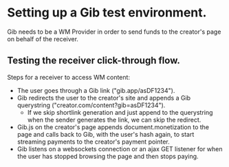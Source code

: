 # Setting up a Gib test environment.

Gib needs to be a WM Provider in order to send funds to the creator's page on behalf of the receiver.

## Testing the receiver click-through flow.
Steps for a receiver to access WM content:
 - The user goes through a Gib link ("gib.app/asDF1234").
 - Gib redirects the user to the creator's site and appends a Gib querystring ("creator.com/content?gib=asDF1234").
    - If we skip shortlink generation and just append to the querystring when the sender generates the link, we can skip the redirect.
 - Gib.js on the creator's page appends document.monetization to the page and calls back to Gib, with the user's hash again, to start streaming payments to the creator's payment pointer.
 - Gib listens on a websockets connection or an ajax GET listener for when the user has stopped browsing the page and then stops paying.